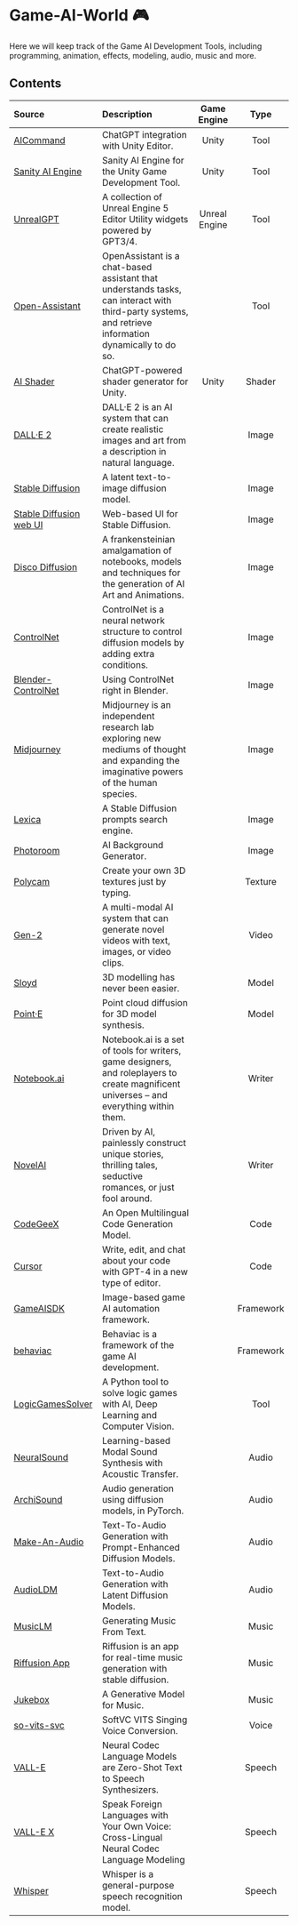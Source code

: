 # Game-AI-World 🎮

Here we will keep track of the Game AI Development Tools, including programming, animation, effects, modeling, audio, music and more.

## Contents

| Source                                                             | Description                                                                                                                                           |  Game Engine  |   Type   |
| :----------------------------------------------------------------- | :---------------------------------------------------------------------------------------------------------------------------------------------------- | :-----------: | :-------: |
| [AICommand](https://github.com/keijiro/AICommand)                     | ChatGPT integration with Unity Editor.                                                                                                                |     Unity     |   Tool   |
| [Sanity AI Engine](https://github.com/tosos/SanityEngine)             | Sanity AI Engine for the Unity Game Development Tool.                                                                                                 |     Unity     |   Tool   |
| [UnrealGPT](https://github.com/TREE-Ind/UnrealGPT)                    | A collection of Unreal Engine 5 Editor Utility widgets powered by GPT3/4.                                                                             | Unreal Engine |   Tool   |
| [Open-Assistant](https://github.com/LAION-AI/Open-Assistant)          | OpenAssistant is a chat-based assistant that understands tasks, can interact with third-party systems, and retrieve information dynamically to do so. |              |   Tool   |
| [AI Shader](https://github.com/keijiro/AIShader)                      | ChatGPT-powered shader generator for Unity.                                                                                                           |     Unity     |  Shader  |
| [DALL·E 2](https://openai.com/product/dall-e-2)                      | DALL·E 2 is an AI system that can create realistic images and art from a description in natural language.                                            |              |   Image   |
| [Stable Diffusion](https://github.com/CompVis/stable-diffusion)       | A latent text-to-image diffusion model.                                                                                                               |              |   Image   |
| [Stable Diffusion web UI](https://github.com/Sygil-Dev/sygil-webui)   | Web-based UI for Stable Diffusion.                                                                                                                    |              |   Image   |
| [Disco Diffusion](https://github.com/alembics/disco-diffusion)        | A frankensteinian amalgamation of notebooks, models and techniques for the generation of AI Art and Animations.                                       |              |   Image   |
| [ControlNet](https://github.com/lllyasviel/ControlNet)                | ControlNet is a neural network structure to control diffusion models by adding extra conditions.                                                      |              |   Image   |
| [Blender-ControlNet](https://github.com/coolzilj/Blender-ControlNet)  | Using ControlNet right in Blender.                                                                                                                    |              |   Image   |
| [Midjourney](https://www.midjourney.com/)                             | Midjourney is an independent research lab exploring new mediums of thought and expanding the imaginative powers of the human species.                 |              |   Image   |
| [Lexica](https://lexica.art/)                                         | A Stable Diffusion prompts search engine.                                                                                                             |              |   Image   |
| [Photoroom](https://www.photoroom.com/backgrounds)                    | AI Background Generator.                                                                                                                              |              |   Image   |
| [Polycam](https://poly.cam/material-generator)                        | Create your own 3D textures just by typing.                                                                                                           |              |  Texture  |
| [Gen-2](https://research.runwayml.com/gen2)                           | A multi-modal AI system that can generate novel videos with text, images, or video clips.                                                             |              |   Video   |
| [Sloyd](https://www.sloyd.ai/)                                        | 3D modelling has never been easier.                                                                                                                   |              |   Model   |
| [Point·E](https://github.com/openai/point-e)                         | Point cloud diffusion for 3D model synthesis.                                                                                                         |              |   Model   |
| [Notebook.ai](https://github.com/indentlabs/notebook)                 | Notebook.ai is a set of tools for writers, game designers, and roleplayers to create magnificent universes – and everything within them.             |              |  Writer  |
| [NovelAI](https://novelai.net/)                                       | Driven by AI, painlessly construct unique stories, thrilling tales, seductive romances, or just fool around.                                          |              |  Writer  |
| [CodeGeeX](https://github.com/THUDM/CodeGeeX)                         | An Open Multilingual Code Generation Model.                                                                                                           |              |   Code   |
| [Cursor](https://www.cursor.so/)                                      | Write, edit, and chat about your code with GPT-4 in a new type of editor.                                                                             |              |   Code   |
| [GameAISDK](https://github.com/Tencent/GameAISDK)                     | Image-based game AI automation framework.                                                                                                             |              | Framework |
| [behaviac](https://github.com/Tencent/behaviac)                       | Behaviac is a framework of the game AI development.                                                                                                   |              | Framework |
| [LogicGamesSolver](https://github.com/fabridigua/LogicGamesSolver)    | A Python tool to solve logic games with AI, Deep Learning and Computer Vision.                                                                        |              |   Tool   |
| [NeuralSound](https://github.com/hellojxt/NeuralSound)                | Learning-based Modal Sound Synthesis with Acoustic Transfer.                                                                                          |              |   Audio   |
| [ArchiSound](https://github.com/archinetai/audio-diffusion-pytorch)   | Audio generation using diffusion models, in PyTorch.                                                                                                  |              |   Audio   |
| [Make-An-Audio](https://text-to-audio.github.io/)                     | Text-To-Audio Generation with Prompt-Enhanced Diffusion Models.                                                                                       |              |   Audio   |
| [AudioLDM](https://audioldm.github.io/)                               | Text-to-Audio Generation with Latent Diffusion Models.                                                                                                |              |   Audio   |
| [MusicLM](https://google-research.github.io/seanet/musiclm/examples/) | Generating Music From Text.                                                                                                                           |              |   Music   |
| [Riffusion App](https://github.com/riffusion/riffusion-app)           | Riffusion is an app for real-time music generation with stable diffusion.                                                                             |              |   Music   |
| [Jukebox](https://github.com/openai/jukebox)                          | A Generative Model for Music.                                                                                                                         |              |   Music   |
| [so-vits-svc](https://github.com/svc-develop-team/so-vits-svc)        | SoftVC VITS Singing Voice Conversion.                                                                                                                 |              |   Voice   |
| [VALL-E](https://valle-demo.github.io/)                               | Neural Codec Language Models are Zero-Shot Text to Speech Synthesizers.                                                                               |              |  Speech  |
| [VALL-E X](https://vallex-demo.github.io/)                            | Speak Foreign Languages with Your Own Voice: Cross-Lingual Neural Codec Language Modeling                                                             |              |  Speech  |
| [Whisper](https://github.com/openai/whisper)                          | Whisper is a general-purpose speech recognition model.                                                                                                |              |  Speech  |
